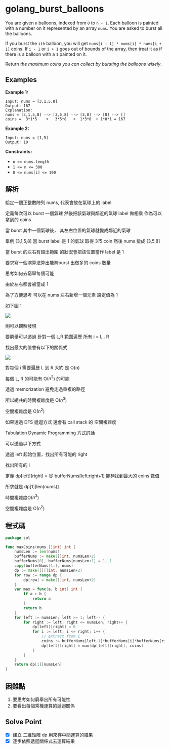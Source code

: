 # golang_burst_balloons

You are given `n` balloons, indexed from `0` to `n - 1`. Each balloon is painted with a number on it represented by an array `nums`. You are asked to burst all the balloons.

If you burst the `ith` balloon, you will get `nums[i - 1] * nums[i] * nums[i + 1]` coins. If `i - 1` or `i + 1` goes out of bounds of the array, then treat it as if there is a balloon with a `1` painted on it.

Return *the maximum coins you can collect by bursting the balloons wisely*.

## Examples

**Example 1:**

```
Input: nums = [3,1,5,8]
Output: 167
Explanation:
nums = [3,1,5,8] --> [3,5,8] --> [3,8] --> [8] --> []
coins =  3*1*5    +   3*5*8   +  1*3*8  + 1*8*1 = 167
```

**Example 2:**

```
Input: nums = [1,5]
Output: 10

```

**Constraints:**

- `n == nums.length`
- `1 <= n <= 300`
- `0 <= nums[i] <= 100`

## 解析

給定一個正整數陣列 nums, 代表會放在氣球上的 label

定義每次可以 burst 一個氣球 然後把該氣球與鄰近的氣球 label 做相乘 作為可以拿到的 coins

當 burst 其中一個氣球後， 其左右位置的氣球就變成鄰近的氣球

舉例 [3,1,5,8] 當 burst label 是 1 的氣球 取得 3*1*5 coin 然後 nums 變成 [3,5,8]

當 burst 的左右有超出範圍 的狀況會把該位置當作 label 是 1

要求寫一個演算法算出能夠burst 出做多的 coins 數量

思考如何去窮舉每個可能

由於左右都會被當成 1

為了方便思考 可以在 nums 左右新增一個元素 設定值為 1

如下圖：

![](https://i.imgur.com/89Saguh.png)

則可以觀察發現

要窮舉可以透過 針對一個 L,R 範圍遍歷 所有 i = L.. R

找出最大的值會有以下的關係式



![](https://i.imgur.com/v8uUzm6.png)

對每個 i 需要遍歷 L 到 R 大約 是 O(n)

每個 L, R 的可能有 O($n^2$) 的可能

透過 memorization 避免走過重複的路徑

所以總共的時間複雜度是 O($n^3$)

空間複雜度是 O($n^2$)

如果透過 DFS 遞迴方式 還會有 call stack 的 空間複雜度

Tabulation Dynamic Programming 方式的話

可以透過以下方式

透過 left 起始位置，找出所有可能的 right

找出所有的 i

定義 dp[left][right] =  從 bufferNums[left:right+1] 能夠找到最大的 coins 數值

所求就是 dp[1][len(nums)]

時間複雜度O($n^3$)

空間複雜度是 O($n^2$)

## 程式碼
```go
package sol

func maxCoins(nums []int) int {
	numsLen := len(nums)
	bufferNums := make([]int, numsLen+2)
	bufferNums[0], bufferNums[numsLen+1] = 1, 1
	copy(bufferNums[1:], nums)
	dp := make([][]int, numsLen+2)
	for row := range dp {
		dp[row] = make([]int, numsLen+2)
	}
	var max = func(a, b int) int {
		if a > b {
			return a
		}
		return b
	}
	for left := numsLen; left >= 1; left-- {
		for right := left; right <= numsLen; right++ {
			dp[left][right] = 0
			for i := left; i <= right; i++ {
				// extract from i
				coins := bufferNums[left-1]*bufferNums[i]*bufferNums[right+1] + dp[left][i-1] + dp[i+1][right]
				dp[left][right] = max(dp[left][right], coins)
			}
		}
	}
	return dp[1][numsLen]
}

```
## 困難點

1. 要思考如何窮舉出所有可能性
2. 要看出每個乘機運算的遞迴關係

## Solve Point

- [x]  建立 二維矩陣 dp 用來存中間運算的結果
- [x]  逐步依照遞迴關係式去運算結果